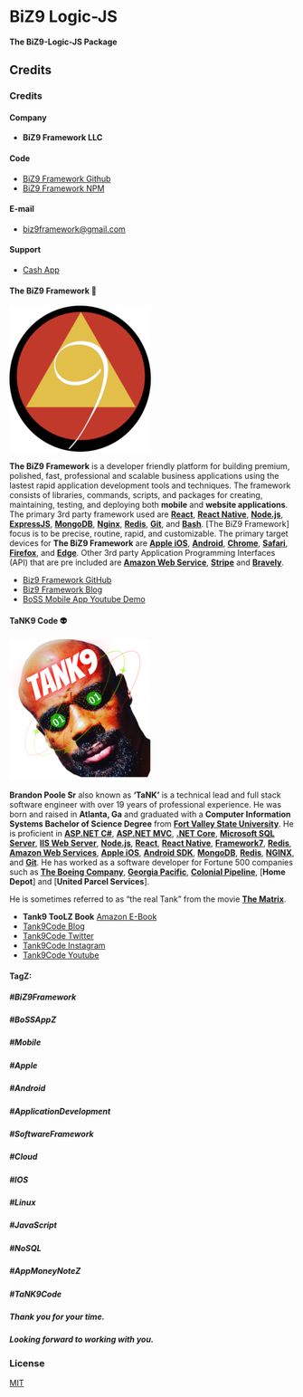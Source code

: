 # BiZ9 Logic-JS

**The BiZ9-Logic-JS Package**

## Credits
### <a id="credit"></a>Credits

#### Company
- **BiZ9 Framework LLC**

#### Code
- [BiZ9 Framework Github](https://github.com/biz9framework)
- [BiZ9 Framework NPM](https://www.npmjs.com/~biz9framework)

#### E-mail
- [biz9framework@gmail.com](mailto:biz9framework@gmail.com)

#### Support
- [Cash App](https://cash.app/$bossappzstudio)

#### The BiZ9 Framework 🦾
![BiZ9 Framework Logo](https://github.com/biz9framework/biz9-art/blob/main/biz9-framework/logo/logox250.png?raw=true)

**The BiZ9 Framework** is a developer friendly platform for building premium, polished, fast, professional and scalable business applications using the lastest rapid application development tools and techniques. The framework consists of libraries, commands, scripts, and packages for creating, maintaining, testing, and deploying both **mobile** and **website applications**. The primary 3rd party framework used are [**React**](https://react.dev/), [**React Native**](https://reactnative.dev/), [**Node.js**](http://Node.js), [**ExpressJS**](https://expressjs.com/), [**MongoDB**](https://www.mongodb.com/), [**Nginx**](https://nginx.org/), [**Redis**](https://redis.io/), [**Git**](https://git-scm.com/), and [**Bash**](https://www.gnu.org/software/bash/). [The BiZ9 Framework] focus is to be precise, routine, rapid, and customizable. The primary target devices for **The BiZ9 Framework** are [**Apple iOS**](https://developer.apple.com/), [**Android**](https://www.android.com/), [**Chrome**](https://www.google.com/chrome/), [**Safari**](https://www.apple.com/safari/), [**Firefox**](https://www.mozilla.org/en-US/firefox/), and [**Edge**](https://www.microsoft.com/en-us/edge/?form=MA13FJ). Other 3rd party Application Programming Interfaces (API) that are pre included are [**Amazon Web Service**](https://aws.amazon.com/), [**Stripe**](https://stripe.com/) and [**Bravely**](https://workbravely.com/).

- <a href="https://github.com/biz9framework" target="_blank">Biz9 Framework GitHub</a>
- <a href="https://bossappz.medium.com/what-is-the-biz9-framework-29731c49ad79" target="_blank">Biz9 Framework Blog</a>
- <a href="https://youtu.be/W_ZUmwZMFoc?si=4b5_6q9vPgi1IxPL" target="_blank">BoSS Mobile App Youtube Demo</a>

#### TaNK9 Code 👽
![TaNK9 Code Head](https://github.com/biz9framework/biz9-art/blob/main/tank9code/head/tank9_headx250.png?raw=true)

**Brandon Poole Sr** also known as **‘TaNK’** is a technical lead and full stack software engineer with over 19 years of professional experience. He was born and raised in **Atlanta, Ga** and graduated with a **Computer Information Systems Bachelor of Science Degree** from [**Fort Valley State University**](https://www.fvsu.edu/). He is proficient in [**ASP.NET C#**](http://ASP.NET), [**ASP.NET MVC**](https://dotnet.microsoft.com/en-us/apps/aspnet/mvc), [**.NET Core**](https://dotnet.microsoft.com/en-us/download), [**Microsoft SQL Server**](https://www.microsoft.com/en-us/sql-server), [**IIS Web Server**](https://learn.microsoft.com/en-us/iis/get-started/introduction-to-iis/iis-web-server-overview), [**Node.js**](http://Node.js), [**React**](https://react.dev/), [**React Native**](https://reactnative.dev/), [**Framework7**](https://framework7.io/), [**Redis**](https://redis.io/), [**Amazon Web Services**](https://aws.amazon.com/), [**Apple iOS**](https://developer.apple.com/ios/), [**Android SDK**](https://developer.android.com/studio), [**MongoDB**](https://www.mongodb.com/), [**Redis**](https://redis.io/), [**NGINX**](https://nginx.org/), and [**Git**](https://git-scm.com/). He has worked as a software developer for Fortune 500 companies such as [**The Boeing Company**](https://www.boeing.com/), [**Georgia Pacific**](https://www.gp.com/), [**Colonial Pipeline**](https://www.colpipe.com/), [**Home Depot**] and [**United Parcel Services**].

He is sometimes referred to as “the real Tank” from the movie [**The Matrix**](https://www.imdb.com/title/tt0133093/).

- **Tank9 TooLZ Book** [Amazon E-Book](https://a.co/d/2BDjSYb)
- [Tank9Code Blog](https://medium.com/@tank9code/about-brandon-poole-sr-ac2fe8e06a09)
- [Tank9Code Twitter](https://instagram.com/tank9code)
- [Tank9Code Instagram](https://instagram.com/tank9code)
- [Tank9Code Youtube](https://youtube.com/@tank9code)

#### TagZ:
##### #BiZ9Framework
##### #BoSSAppZ
##### #Mobile
##### #Apple
##### #Android
##### #ApplicationDevelopment
##### #SoftwareFramework
##### #Cloud
##### #IOS
##### #Linux
##### #JavaScript
##### #NoSQL
##### #AppMoneyNoteZ
##### #TaNK9Code
##### Thank you for your time.
#####  Looking forward to working with you.
### License
[MIT](https://choosealicense.com/licenses/mit/)
